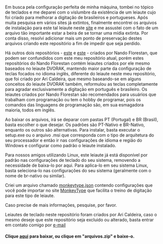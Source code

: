 Em busca pela configuração perfeita de minha máquina, tombei no tópico de teclados e me deparei com o vislumbre da existência de um leiaute cujo foi criado para melhorar a digitação de brasileiros e portugueses. Após muita pesquisa em vários sites já extintos, finalmente encontrei os arquivos de instalação para este tal leiaute neste [site](http://www.xahlee.info/kbd/pt-nativo_keyboard_layout.html) e me assustei com o fato de um arquivo tão importante estar a beira de se tornar uma mídia extinta. Por conta disso, resolvi adicionar mais um ponto de preservação destes arquivos criando este repositório a fim de impedir que seja perdido.

Há outros dois repositórios - [este](https://github.com/nandoflorestan/nandvorak) e [este](https://github.com/nandoflorestan/teclado-br) - criados por Nando Florestan, que podem ser confundidos com este meu repositório atual, porém estes repositórios do Nando Florestan contém leiautes criados por ele mesmo baseados no leiaute DVORAK, mantendo maior parte da configuração de teclas focados no idioma inglês, diferente do leiaute neste meu repositório, que foi criado por Ari Caldeira, que mesmo baseando-se em alguns conceitos do leiaute DVORAK também, reformulou as teclas completamente para agradar exclusivamente a digitação em português e brasileiro. Os leiautes criados por Nando Florestan são recomendados para usuários que trabalham com programação ou tem o hobby de programar, pois os comandos das linguagens de programação são, em sua esmagadora maioria, todos em inglês.

Ao baixar os arquivos, irá se deparar com pastas PT (Portugal) e BR (Brasil), basta escolher o que desejar. Os padrões são PT-Nativo e BR-Nativo, enquanto os outros são alternativas. Para instalar, basta executar o setup.exe ou o arquivo .msi que corresponda com o tipo de arquitetura do seu processador e então ir nas configurações de idioma e região do Windows e configurar como padrão o leiaute instalado.

Para nossos amigos utilizando Linux, este leiaute já está disponível por padrão nas configurações de teclado do seu sistema, removendo a necessidade de baixa-lo por aqui. Para aplica-lo em seu sistema Linux, basta seleciona-lo nas configurações do seu sistema (geralmente com o nome de br-nativo ou similar).

Criei um arquivo chamado [monkeytype.json](https://github.com/rottakore/brasil-nativo/blob/main/monkeytype.json) contendo configurações que você pode importar no site [MonkeyType](https://www.monkeytype.com) que facilita o treino de digitação para este tipo de leiaute.

Caso precise de mais informações, pesquise, por favor.

Leiautes de teclado neste repositório foram criados por Ari Caldeira, caso o mesmo deseje que este repositório seja excluido ou alterado, basta entrar em contato comigo por [e-mail](mailto:lu.prudper@gmail.com)

#### Clique [aqui](https://github.com/rottakore/brasil-nativo/raw/refs/heads/main/arquivos.zip) para baixar, ou clique em "arquivos.zip" e baixe-o.
